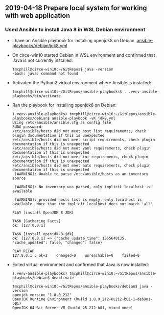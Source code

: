 ## 2019-04-18 Prepare local system for working with web application

### Used Ansible to install Java 8 in WSL Debian environment

- I have an Ansible playbook for installing openjdk8 on Debian: 
  [ansible-playbooks/debian/jdk8.yml](https://github.com/tmcphillips/ansible-playbooks/blob/97214161a181a2f34f092db38fe2166e1eaeeb4e/debian/jdk8.yml)

- On circe-win10 started Debian in WSL environment and confirmed that Java is not currently installed:

    ```console
    tmcphill@circe-win10:~/GitRepos$ java -version
    -bash: java: command not found
    ```
- Activated the Python2 virtual environment where Ansible is installed:

    ```console
    tmcphill@circe-win10:~/GitRepos/ansible-playbooks$ . .venv-ansible-playbooks/bin/activate
    ```
- Ran the playbook for installing openjdk8 on Debian:

	```console
	(.venv-ansible-playbooks) tmcphill@circe-win10:~/GitRepos/ansible-playbooks/debian$ ansible-playbook -vK jdk8.yml
	Using /etc/ansible/ansible.cfg as config file
	SUDO password:
	/etc/ansible/hosts did not meet host_list requirements, check plugin documentation if this is unexpected
	/etc/ansible/hosts did not meet script requirements, check plugin documentation if this is unexpected
	/etc/ansible/hosts did not meet yaml requirements, check plugin documentation if this is unexpected
	/etc/ansible/hosts did not meet ini requirements, check plugin documentation if this is unexpected
	/etc/ansible/hosts did not meet auto requirements, check plugin documentation if this is unexpected
	 [WARNING]: Unable to parse /etc/ansible/hosts as an inventory source

	 [WARNING]: No inventory was parsed, only implicit localhost is available

	 [WARNING]: provided hosts list is empty, only localhost is available. Note that the implicit localhost does not match 'all'

	PLAY [install OpenJDK 8 JDK]
	
	TASK [Gathering Facts]
	ok: [127.0.0.1]
	
	TASK [install openjdk-8-jdk]
	ok: [127.0.0.1] => {"cache_update_time": 1555640135, "cache_updated": false, "changed": false}

	PLAY RECAP 
	127.0.0.1 : ok=2    changed=0    unreachable=0    failed=0
	```
- Exited virtual environment and confirmed that Java is now installed:

    ```console
    (.venv-ansible-playbooks) tmcphill@circe-win10:~/GitRepos/ansible-playbooks/debian$ deactivate
    
    tmcphill@circe-win10:~/GitRepos/ansible-playbooks/debian$ java -version
    openjdk version "1.8.0_212"
    OpenJDK Runtime Environment (build 1.8.0_212-8u212-b01-1~deb9u1-b01)
    OpenJDK 64-Bit Server VM (build 25.212-b01, mixed mode)
    ```


